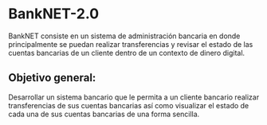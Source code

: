 # BankNET-2.0

BankNET consiste en un sistema de administración bancaria en donde principalmente se puedan realizar transferencias y revisar el estado de las cuentas bancarias de un cliente dentro de un contexto de dinero digital.
  
## Objetivo general:
Desarrollar un sistema bancario que le permita a un cliente bancario realizar transferencias de sus cuentas bancarias así como visualizar el estado de cada una de sus cuentas bancarias de una forma sencilla.
